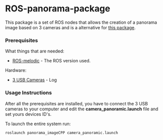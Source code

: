 # ROS-panorama-package
This package is a set of ROS nodes that allows the creation of a panorama image based on 3 cameras and is a alternative for  [this package](https://github.com/rubendfcosta/AtlasCar2PanoramicDetection/tree/master/Panoramic-Image-Python).

### Prerequisites

What things that are needed:

* [ROS-melodic](http://wiki.ros.org/melodic/Installation/Ubuntu) - The ROS version used.

Hardware:
* [3 USB Cameras](https://www.logitech.com/pt-br/product/hd-webcam-c270) - Log


### Usage Instructions

After all the prerequisites are installed, you have to connect the 3 USB cameras to your computer and edit the **camera_panoramic.launch** file and set yours devices ID's. 

To launch the entire system run:
```
roslaunch panorama_imageCPP camera_panoramic.launch
```



